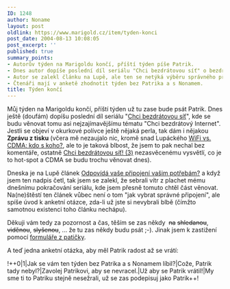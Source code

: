 ```yaml
---
ID: 1248
author: Noname
layout: post
oldlink: https://www.marigold.cz/item/tyden-konci
post_date: 2004-08-13 10:08:05
post_excerpt: ''
published: true
summary_points:
- Autorův týden na Marigoldu končí, příští týden píše Patrik.
- Dnes autor dopíše poslední díl seriálu "Chci bezdrátovou síť" o bezdrátovém internetu.
- Autor se zalekl článku na Lupě, ale ten se netýká výběru správného připojení.
- Čtenáři mají v anketě zhodnotit týden bez Patrika a s Nonamem.
title: Týden končí
---
```


<p>
Můj týden na Marigoldu končí, příští týden už tu zase bude psát Patrik. Dnes ještě (doufám) dopíšu poslední díl seriálu "<a href="http://www.marigold.cz/?query=Chci+bezdr%E1tovou+s%ED%BB&amp;amount=0&amp;blogid=1">Chci bezdrátovou síť</a>", kde se budu věnovat tomu asi nejzajímavějšímu tématu "Chci bezdrátový Internet". Jestli se objeví v okurkové polívce ještě nějaká perla, tak dám i nějakou <strong>Zprávu z tisku</strong> (včera mě nezaujalo nic, kromě snad Lupáckého <a href="http://www.lupa.cz/clanek.php3?show=3559">WiFi vs. CDMA: kdo s koho?</a>, ale to je taková blbost, že jsem to pak nechal bez komentáře, ostatně <a href="http://chci%20bezdrátovou%20síť!%20(3)/">Chci bezdrátovou síť! (3)</a> nezasvěcenému vysvětlí, co je to hot-spot a CDMA se budu trochu věnovat dnes).</p>
<p>
Dneska je na Lupě článek <a href="http://www.lupa.cz/clanek.php3?show=3562">Odpovídá vaše připojení vašim potřebám?</a> a když jsem ten nadpis četl, tak jsem se zalekl, že sebrali vítr z plachet mému dnešnímu pokračování seriálu, kde jsem přesně tomuto chtěl část věnovat. Na(ne)štěstí ten článek vůbec není o tom "jak vybrat správné připojení", ale spíše úvod k anketní otázce, zda-li už jste si nevybrali blbě (čímžto samotnou existenci toho článku nechápu).</p>
<p>
Děkuji vám tedy za pozornost a čas, těším se zas někdy  <strike>na</strike> <strike>shledanou</strike>, <strike>viděnou</strike>, <strike>slyšenou</strike>, ... že tu zas někdy budu psát ;-). Jinak jsem k zastižení pomocí <a href="http://www.marigold.cz//member/5">formuláře z patičky</a>.</p>
<p>
A teď jedna anketní otázka, aby měl Patrik radost až se vrátí:</p>
<p>
!++0|1|Jak se vám ten týden bez Patrika a s Nonamem líbil?|Cože, Patrik tady nebyl?|Zavolej Patrikovi, aby se nevracel.|Už aby se Patrik vrátil!|My sme ti to Patriku stejně nesežrali, už se zas podepisuj jako Patrik++! </p>